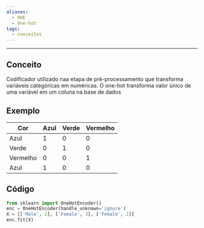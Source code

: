 ```yaml
---
aliases:
  - OHE
  - One-hot
tags:
  - conceitos
---
```

---
## Conceito

Codificador utilizado naa etapa de pré-processamento que transforma variáveis categóricas em numéricas. O one-hot transforma valor único de uma variável em um coluna na base de dados

## Exemplo

| **Cor**  | Azul | Verde | Vermelho |
| -------- | ---- | ----- | -------- |
| Azul     | 1    | 0     | 0        |
| Verde    | 0    | 1     | 0        |
| Vermelho | 0    | 0     | 1        |
| Azul     | 1    | 0     | 0        |
## Código

```python
from sklearn import OneHotEncoder()
enc = OneHotEncoder(handle_unknown='ignore')
X = [['Male', 1], ['Female', 3], ['Female', 2]]
enc.fit(X)
```
